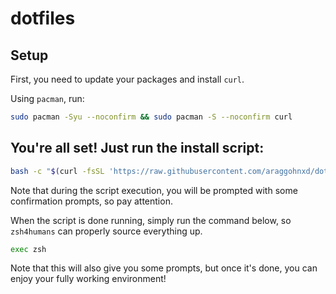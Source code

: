 # dotfiles

## Setup
First, you need to update your packages and install `curl`.

Using `pacman`, run:
```sh
sudo pacman -Syu --noconfirm && sudo pacman -S --noconfirm curl
```

## You're all set! Just run the install script:
```sh
bash -c "$(curl -fsSL 'https://raw.githubusercontent.com/araggohnxd/dotfiles/master/.zsh/bin/bootstrap.sh')"
```
Note that during the script execution, you will be prompted with some confirmation prompts, so pay attention.

When the script is done running, simply run the command below, so `zsh4humans` can properly source everything up.
```sh
exec zsh
```
Note that this will also give you some prompts, but once it's done, you can enjoy your fully working environment!

